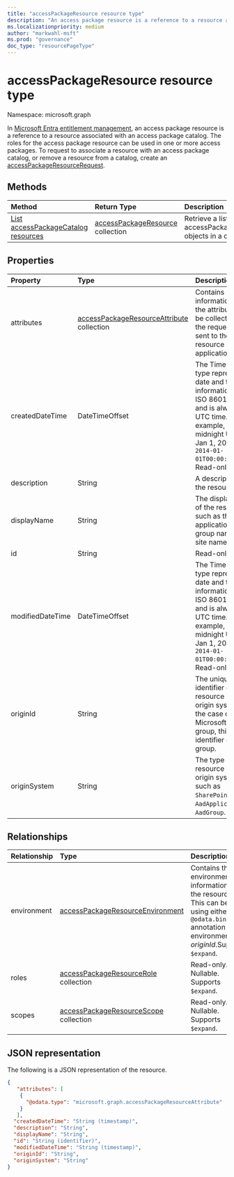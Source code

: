 ```yaml
---
title: "accessPackageResource resource type"
description: "An access package resource is a reference to a resource associated with a catalog the roles for which can be used in one or more access packages."
ms.localizationpriority: medium
author: "markwahl-msft"
ms.prod: "governance"
doc_type: "resourcePageType"
---
```


# accessPackageResource resource type

Namespace: microsoft.graph

In [Microsoft Entra entitlement management](entitlementmanagement-overview.md), an access package resource is a reference to a resource associated with an access package catalog. The roles for the access package resource can be used in one or more access packages.  To request to associate a resource with an access package catalog, or remove a resource from a catalog, create an [accessPackageResourceRequest](accesspackageresourcerequest.md).

## Methods

| Method       | Return Type | Description |
|:-------------|:------------|:------------|
| [List accessPackageCatalog resources](../api/accesspackagecatalog-list-resources.md) | [accessPackageResource](accesspackageresource.md) collection | Retrieve a list of accessPackageResource objects in a catalog. |


## Properties

| Property     | Type        | Description |
|:-------------|:------------|:------------|
|attributes|[accessPackageResourceAttribute](accesspackageresourceattribute.md) collection|Contains information about the attributes to be collected from the requestor and sent to the resource application.|
|createdDateTime|DateTimeOffset|The Timestamp type represents date and time information using ISO 8601 format and is always in UTC time. For example, midnight UTC on Jan 1, 2014 is `2014-01-01T00:00:00Z`. Read-only.|
|description|String|A description for the resource.|
|displayName|String|The display name of the resource, such as the application name, group name or site name.|
|id|String| Read-only.|
|modifiedDateTime|DateTimeOffset|The Timestamp type represents date and time information using ISO 8601 format and is always in UTC time. For example, midnight UTC on Jan 1, 2014 is `2014-01-01T00:00:00Z`. Read-only.|
|originId|String|The unique identifier of the resource in the origin system. In the case of a Microsoft Entra group, this is the identifier of the group. |
|originSystem|String|The type of the resource in the origin system, such as `SharePointOnline`, `AadApplication` or `AadGroup`.|

## Relationships

| Relationship | Type        | Description |
|:-------------|:------------|:------------|
|environment|[accessPackageResourceEnvironment](../resources/accesspackageresourceenvironment.md)|Contains the environment information for the resource. This can be set using either the `@odata.bind` annotation or the environment's *originId*.Supports `$expand`.|
|roles|[accessPackageResourceRole](accesspackageresourcerole.md) collection| Read-only. Nullable. Supports `$expand`.|
|scopes|[accessPackageResourceScope](accesspackageresourcescope.md) collection| Read-only. Nullable. Supports `$expand`.|

## JSON representation

The following is a JSON representation of the resource.

<!-- {
  "blockType": "resource",
  "optionalProperties": [

  ],
  "@odata.type": "microsoft.graph.accessPackageResource",
  "keyProperty": "id"
}-->

```json
{
   "attributes": [
    {
      "@odata.type": "microsoft.graph.accessPackageResourceAttribute"
    }
   ],
  "createdDateTime": "String (timestamp)",
  "description": "String",
  "displayName": "String",
  "id": "String (identifier)",
  "modifiedDateTime": "String (timestamp)",
  "originId": "String",
  "originSystem": "String"
}
```
